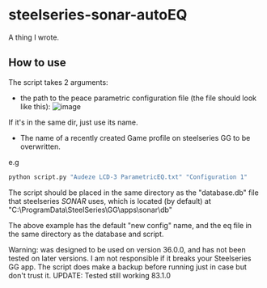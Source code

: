 ﻿# steelseries-sonar-autoEQ
A thing I wrote.
## How to use
The script takes 2 arguments:

 - the path to the peace parametric configuration file (the file should look like this):
![image](https://user-images.githubusercontent.com/57222813/209248880-71133c6a-1de7-4fbf-876b-608c477db192.png)

If it's in the same dir, just use its name.

 - The name of a recently created Game profile on steelseries GG to be overwritten.

e.g 
```sh
python script.py "Audeze LCD-3 ParametricEQ.txt" "Configuration 1"
```
The script should be placed in the same directory as the "database.db" file that steelseries *SONAR* uses, which is located (by default) at "C:\ProgramData\SteelSeries\GG\apps\sonar\db\"

The above example has the default "new config" name, and the eq file in the same directory as the database and script.


Warning: was designed to be used on version 36.0.0, and has not been tested on later versions. I am not responsible if it breaks your Steelseries GG app. The script does make a backup before running just in case but don't trust it.
UPDATE: Tested still working 83.1.0

